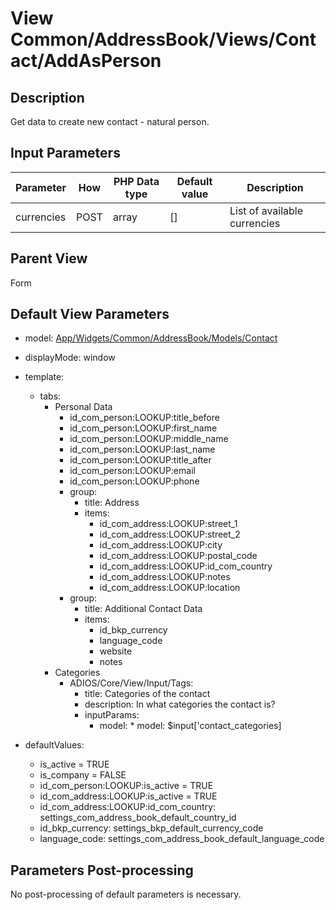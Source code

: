 # View Common/AddressBook/Views/Contact/AddAsPerson

## Description

Get data to create new contact - natural person.

## Input Parameters

| Parameter          | How  | PHP Data type | Default value | Description                  |
| ------------------ | ---- | ------------- | ------------- | ---------------------------- |
| currencies         | POST | array         | []            | List of available currencies |

## Parent View

Form

## Default View Parameters

* model: [App/Widgets/Common/AddressBook/Models/Contact](./../../Models/Contact.md)
* displayMode: window
* template:
  * tabs:
    * Personal Data
      * id_com_person:LOOKUP:title_before
      * id_com_person:LOOKUP:first_name
      * id_com_person:LOOKUP:middle_name
      * id_com_person:LOOKUP:last_name
      * id_com_person:LOOKUP:title_after
      * id_com_person:LOOKUP:email
      * id_com_person:LOOKUP:phone
      * group:
        * title: Address
        * items:
          * id_com_address:LOOKUP:street_1
          * id_com_address:LOOKUP:street_2
          * id_com_address:LOOKUP:city
          * id_com_address:LOOKUP:postal_code
          * id_com_address:LOOKUP:id_com_country
          * id_com_address:LOOKUP:notes
          * id_com_address:LOOKUP:location
      * group:
          * title: Additional Contact Data
          * items:
            * id_bkp_currency
            * language_code
            * website
            * notes
    * Categories
      * ADIOS/Core/View/Input/Tags:
        * title: Categories of the contact
        * description: In what categories the contact is?
        * inputParams:
          * model: * model: $input['contact_categories]

* defaultValues:
  * is_active = TRUE
  * is_company = FALSE
  * id_com_person:LOOKUP:is_active = TRUE
  * id_com_address:LOOKUP:is_active = TRUE
  * id_com_address:LOOKUP:id_com_country: settings_com_address_book_default_country_id
  * id_bkp_currency: settings_bkp_default_currency_code
  * language_code: settings_com_address_book_default_language_code

## Parameters Post-processing

No post-processing of default parameters is necessary.